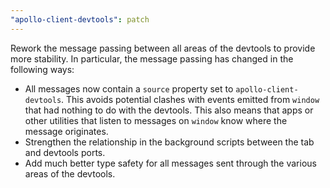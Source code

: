 ```yaml
---
"apollo-client-devtools": patch
---
```


Rework the message passing between all areas of the devtools to provide more stability. In particular, the message passing has changed in the following ways:

- All messages now contain a `source` property set to `apollo-client-devtools`. This avoids potential clashes with events emitted from `window` that had nothing to do with the devtools. This also means that apps or other utilities that listen to messages on `window` know where the message originates.
- Strengthen the relationship in the background scripts between the tab and devtools ports.
- Add much better type safety for all messages sent through the various areas of the devtools.
